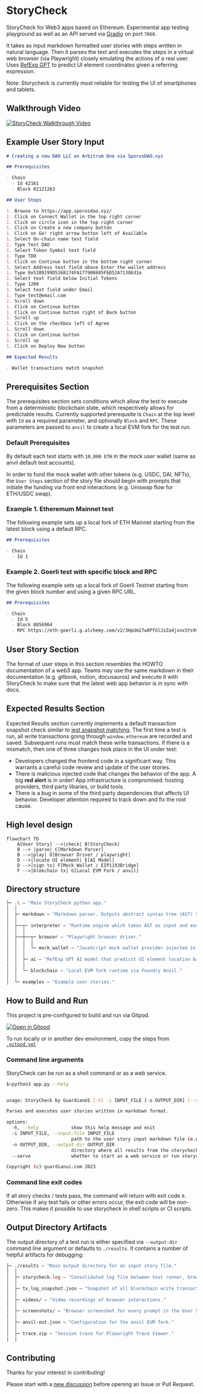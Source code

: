 # StoryCheck

StoryCheck for Web3 apps based on Ethereum. Experimental app testing playground as well as an API served via [Gradio](https://github.com/gradio-app/gradio) on port `7860`.

It takes as input markdown formatted user stories with steps written in natural language.
Then it parses the text and executes the steps in a virtual web browser (via Playwright) closely emulating the actions of a real user.
Uses [RefExp GPT](https://huggingface.co/spaces/GuardianUI/ui-refexp-click) to predict UI element coordinates given a referring expression.

Note: Storycheck is currently most reliable for testing the UI of smartphones and tablets.

## Walkthrough Video

[![StoryCheck Walkthrough Video](https://img.youtube.com/vi/gZ23iDqlfX4/0.jpg)](https://www.youtube.com/watch?v=gZ23iDqlfX4)

## Example User Story Input

```md
# Creating a new DAO LLC on Arbitrum One via SporosDAO.xyz

## Prerequisites

- Chain
  - Id 42161
  - Block 82121263

## User Steps

1. Browse to https://app.sporosdao.xyz/
1. Click on Connect Wallet in the top right corner
1. Click on circle icon in the top right corner
1. Click on Create a new company button
1. Click on Go! right arrow button left of Available
1. Select On-chain name text field
1. Type Test DAO
1. Select Token Symbol text field
1. Type TDO
1. Click on Continue button in the bottom right corner
1. Select Address text field above Enter the wallet address
1. Type 0x5389199D5168174FA177908685FbD52A7138Ed1a
1. Select text field below Initial Tokens
1. Type 1200
1. Select text field under Email
1. Type test@email.com
1. Scroll down
1. Click on Continue button
1. Click on Continue button right of Back button
1. Scroll up
1. Click on the checkbox left of Agree
1. Scroll down
1. Click on Continue button
1. Scroll up
1. Click on Deploy Now button

## Expected Results

- Wallet transactions match snapshot
```

## Prerequisites Section

The prerequisites section sets conditions which allow the test to execute from a deterministic blockchain state, which respectively allows for predictable results. Currently supported prerequsite is `Chain` at the top level with `Id` as a required parameter, and optionally `Block` and `RPC`. These parameters are passed to `anvil` to create a local EVM fork for the test run.

### Default Prerequisites

By default each test starts with `10,000 ETH` in the mock user wallet (same as anvil default test accounts).

In order to fund the mock wallet with other tokens (e.g. USDC, DAI, NFTs), the `User Steps` section of the story file should begin with prompts that initiate the funding via front end interactions (e.g. Uniswap flow for ETH/USDC swap).

### Example 1. Etheremum Mainnet test

The following example sets up a local fork of ETH Mainnet starting from the latest block using a default RPC.

```markdown
## Prerequisites

- Chain
  - Id 1
```

### Example 2. Goerli test with specific block and RPC

The following example sets up a local fork of Goerli Testnet starting from the given block number and using a given RPC URL.

```markdown
## Prerequisites

- Chain
  - Id 5
  - Block 8856964
  - RPC https://eth-goerli.g.alchemy.com/v2/3HpUm27w8PfGlJzZa4jxnxSYs9vQNMMM
```

## User Story Section

The format of user steps in this section resembles the HOWTO documentation of a web3 app. Teams may use the same markdown in their documentation (e.g. gitbook, notion, docusauros) and execute it with StoryCheck to make sure that the latest web app behavior is in sync with docs.

## Expected Results Section

Expected Results section currently implements a default transaction snapshot check similar to [jest snapshot matching](https://jestjs.io/docs/snapshot-testing).
The first time a test is run, all write transactions going through `window.ethereum` are recorded and saved. Subsequent runs must match these write transactions. If there is a mismatch, then one of three changes took place in the UI under test:

- Developers changed the frontend code in a significant way. This warrants a careful code review and update of the user stories.
- There is malicious injected code that changes the behavior of the app. A big **red alert** is in order! App infrastructure is compromised: hosting providers, third party libaries, or build tools.
- There is a bug in some of the third party dependencies that affects UI behavior. Developer attention required to track down and fix the root cause.

## High level design

```mermaid
flowchart TD
    A[User Story] -->|check| B(StoryCheck)
    B --> |parse| C[Markdown Parser]
    B -->|play| D[Browser Driver / playwright]
    D -->|locate UI element| E[AI Model]
    D -->|sign tx| F[Mock Wallet / EIP1193Bridge]
    F -->|blokchain tx| G[Local EVM Fork / anvil]
```

## Directory structure

```ml
├─ .\ — "Main StoryCheck python app."
│  │
│  ├─ markdown — "Markdown parser. Outputs abstract syntax tree (AST) to interpreter."
│  │
│  ├──┬─ interpreter — "Runtime engine which takes AST as input and executes it."
│  │  │
│  ├──┼──┬─ browser — "Playwright browser driver."
│  │  │  │
│  │  │  └─ mock_wallet — "JavaScript mock wallet provider injected in playwright page context as Metamask."
│  │  │
│  │  ├─ ai — "RefExp GPT AI model that predicst UI element location based on natural language referring expressions."
│  │  │
│  │  └─ blockchain — "Local EVM fork runtime via Foundry Anvil."
│  │
│  └─ examples — "Example user stories."
```

## How to Build and Run

This project is pre-configured to build and run via Gitpod.

[![Open in Gitpod](https://gitpod.io/button/open-in-gitpod.svg)](https://gitpod.io/#https://github.com/GuardianUI/storycheck)

To run locally or in another dev environment, copy the steps from [`.gitpod.yml`](.gitpod.yml)

### Command line arguments

StoryCheck can be run as a shell command or as a web service.

```bash
$>python3 app.py --help


usage: StoryCheck by GuardianUI [-h] -i INPUT_FILE [-o OUTPUT_DIR] [--serve]

Parses and executes user stories written in markdown format.

options:
  -h, --help            show this help message and exit
  -i INPUT_FILE, --input-file INPUT_FILE
                        path to the user story input markdown file (e.g. story.md)
  -o OUTPUT_DIR, --output-dir OUTPUT_DIR
                        directory where all results from the storycheck will be stored.
  --serve               whether to start as a web service or run storycheck and exit.

Copyright (c) guardianui.com 2023
```

### Command line exit codes

If all story checks / tests pass, the command will return with exit code `0`. Otherwise if any test fails or other errors occur, the exit code will be non-zero.
This makes it possible to use storycheck in shell scripts or CI scripts.

## Output Directory Artifacts

The output directory of a test run is either specified via `--output-dir` command line argument
or defaults to `./results`. It contains a number of helpful artifacts for debugging:

```ml
├─ ./results — "Main output directory for an input story file."
│  │
│  ├─ storycheck.log — "Consolidated log file between test runner, browser and EVM."
│  │
│  ├─ tx_log_snapshot.json — "Snapshot of all blockchain write transactions."
│  │
│  ├─ videos/ — "Video recordings of browser interactions."
│  │
│  ├─ screenshots/ — "Browser screenshot for every prompt in the User Steps section."
│  │
│  ├─ anvil-out.json — "Configuration for the anvil EVM fork."
│  │
│  ├─ trace.zip — "Session trace for Playwright Trace Viewer."
│  │
```

## Contributing

Thanks for your interest in contributing!

Please start with a [new discussion](https://github.com/GuardianUI/storycheck/discussions) before opening an Issue or Pull Request.
